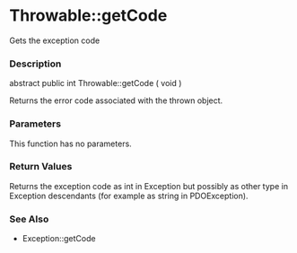 Throwable::getCode
==================

Gets the exception code

### Description

<span class="modifier">abstract</span> <span
class="modifier">public</span> <span class="type">int</span> <span
class="methodname">Throwable::getCode</span> ( <span
class="methodparam">void</span> )

Returns the error code associated with the thrown object.

### Parameters

This function has no parameters.

### Return Values

Returns the exception code as <span class="type">int</span> in <span
class="classname">Exception</span> but possibly as other type in <span
class="classname">Exception</span> descendants (for example as <span
class="type">string</span> in <span
class="classname">PDOException</span>).

### See Also

-   <span class="methodname">Exception::getCode</span>

